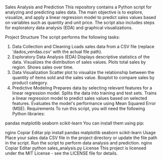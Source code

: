 Sales Analysis and Prediction
This repository contains a Python script for analyzing and predicting sales data. The main objective is to explore, visualize, and apply a linear regression model to predict sales values based on variables such as quantity and unit price. The script also includes steps for exploratory data analysis (EDA) and graphical visualizations.

Project Structure
The script performs the following tasks:

1. Data Collection and Cleaning
Loads sales data from a CSV file (replace 'dados_vendas.csv' with the actual file path).
2. Exploratory Data Analysis (EDA)
Displays descriptive statistics of the data.
Visualizes the distribution of sales values.
Plots total sales by region.
Shows sales over time.
3. Data Visualization
Scatter plot to visualize the relationship between the quantity of items sold and the sales value.
Boxplot to compare sales by product category.
4. Predictive Modeling
Prepares data by selecting relevant features for a linear regression model.
Splits the data into training and test sets.
Trains a linear regression model to predict sales values based on selected features.
Evaluates the model's performance using Mean Squared Error (MSE).
Requirements
To run this script, you will need the following Python libraries:

pandas
matplotlib
seaborn
scikit-learn
You can install them using pip:

nginx
Copiar
Editar
pip install pandas matplotlib seaborn scikit-learn
Usage
Place your sales data CSV file in the project directory or update the file path in the script.
Run the script to perform data analysis and prediction.
nginx
Copiar
Editar
python sales_analysis.py
License
This project is licensed under the MIT License - see the LICENSE file for details.
